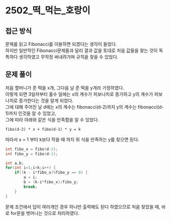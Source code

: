 # 2502_떡_먹는_호랑이
## 접근 방식
문제를 읽고 Fibonacci를 이용하면 되겠다는 생각이 들었다.\
하지만 일반적인 Fibonacci문제들과 달리 결과 값을 토대로 처음 값들을 찾는 것이 독특하다 생각하였고 
무작정 써내려가며 규칙을 찾을 수 있었다.
## 문제 풀이
처음 할머니가 준 떡을 x개, 그다음 날 준 떡을 y개라 가정하였다.\
이렇게 되면 3일차부터 홀수 일에는 x의 계수가 피보나치로 증가하고 y의 계수가 피보나치로 증가한다는 것을 알게 되었다.\
그에 대해 주어진 날 d에는 x의 계수는 fibonacci(d-2)까지 y의 계수는 fibonacci(d-1)까지 인것을 알 수 있었고,\
그에 따라 아래와 같은 식을 만족함을 알 수 있었다.
```
fibo(d-2) * x + fibo(d-1) * y = k
```
따라서 x = 1 부터 k보다 작을 때 까지 위 식을 만족하는 y를 찾으면 된다.
``` c++
int fibo_x = fibo(d-2);
int fibo_y = fibo(d-1);

int a,b;
for(int i=1;i<k;i++) {
    if((k - i*fibo_x)%fibo_y == 0) {
        a = i;
        b = (k-i*fibo_x)/fibo_y;
        break;
    }
}
```
문제 조건에서 답이 여러개인 경우 하나만 출력해도 된다 하였으므로 처음 찾았을 때, 바로 for문을 벗어나는 것으로 처리하였다.
